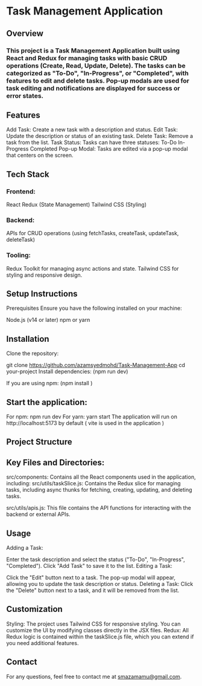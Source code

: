 

# Task Management Application
## Overview
### This project is a Task Management Application built using React and Redux for managing tasks with basic CRUD operations (Create, Read, Update, Delete). The tasks can be categorized as "To-Do", "In-Progress", or "Completed", with features to edit and delete tasks. Pop-up modals are used for task editing and notifications are displayed for success or error states.

## Features
 Add Task: Create a new task with a description and status.
 Edit Task: Update the description or status of an existing task.
 Delete Task: Remove a task from the list.
 Task Status: Tasks can have three statuses:
  To-Do
  In-Progress
  Completed
 Pop-up Modal: Tasks are edited via a pop-up modal that centers on the screen.
## Tech Stack
### Frontend:

 React
 Redux (State Management)
 Tailwind CSS (Styling)
### Backend:

 APIs for CRUD operations (using fetchTasks, createTask, updateTask, deleteTask)
### Tooling:

 Redux Toolkit for managing async actions and state.
 Tailwind CSS for styling and responsive design.
## Setup Instructions
 Prerequisites
 Ensure you have the following installed on your machine:

 Node.js (v14 or later)
 npm or yarn
## Installation
 Clone the repository:

 git clone https://github.com/azamsyedmohd/Task-Management-App
 cd your-project
 Install dependencies: (npm run dev)

 If you are using npm: (npm install )

## Start the application:

For npm: npm run dev
For yarn: yarn start
The application will run on http://localhost:5173 by default ( vite is used in the application )

## Project Structure

## Key Files and Directories:
 src/components: Contains all the React components used in the application, including:
 src/utils/taskSlice.js: Contains the Redux slice for managing tasks, including async thunks for fetching, creating, updating, and deleting tasks.

 src/utils/apis.js: This file contains the API functions for interacting with the backend or external APIs.

## Usage
 Adding a Task:

  Enter the task description and select the status ("To-Do", "In-Progress", "Completed").
  Click "Add Task" to save it to the list.
 Editing a Task:

  Click the "Edit" button next to a task.
  The pop-up modal will appear, allowing you to update the task description or status.
 Deleting a Task:
  Click the "Delete" button next to a task, and it will be removed from the list.
## Customization
Styling: The project uses Tailwind CSS for responsive styling. You can customize the UI by modifying classes directly in the JSX files.
Redux: All Redux logic is contained within the taskSlice.js file, which you can extend if you need additional features.

## Contact
For any questions, feel free to contact me at smazamamu@gmail.com.
